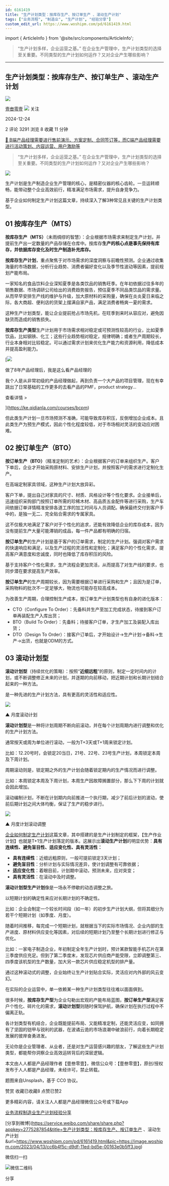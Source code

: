 ```yaml
---
id: 6161419
title: "生产计划类型：按库存生产、按订单生产 、滚动生产计划"
tags: ["业务流程", "制造业", "生产计划", "经验分享"]
custom_edit_url: https://www.woshipm.com/pd/6161419.html
---
```

import { ArticleInfo } from '@site/src/components/ArticleInfo';

<ArticleInfo
    author="壹叁零壹"
    authorLink="https://www.woshipm.com/u/1157709"
    published="2024-12-24"
    views={3291}
    comments={2}
    collects={8}
/>

> “生产计划多样，企业运营之基。” 在企业生产管理中，生产计划类型的选择至关重要。不同类型的生产计划如何运作？又对企业产生哪些影响？

---

## 生产计划类型：按库存生产、按订单生产 、滚动生产计划

[![](https://image.woshipm.com/wp-files/2022/02/yxV9wAixYEZl1plpa76S.jpg!/both/72x72)](https://www.woshipm.com/u/1157709)

[壹叁零壹](https://www.woshipm.com/u/1157709) ![](https://static.woshipm.com/tag/1121_1@2x.png) 关注

2024-12-24

2 评论 3291 浏览 8 收藏 11 分钟

[🔗 B端产品经理需要进行售前演示、方案定制、合同签订等，而C端产品经理需要进行活动策划、内容运营、用户激励等](https://ke.qidianla.com/courses/bcpm)

> “生产计划多样，企业运营之基。” 在企业生产管理中，生产计划类型的选择至关重要。不同类型的生产计划如何运作？又对企业产生哪些影响？

![](https://image.woshipm.com/2023/04/13/cc6b4f5c-d9df-11ed-bd5e-00163e0b5ff3.jpg)

生产计划是生产制造企业生产管理的核心，是精密仪器的核心齿轮。一旦运转顺畅，能带动整个企业高效前行，精准满足市场需求，提升自身竞争力。

基于企业如何制定生产计划这篇文章，持续深入了解3种常见且关键的生产计划类型。

## 01 按库存生产（MTS）

**按库存生产（MTS）**（未雨绸缪的智慧）：企业根据市场需求来制定生产计划，并提前生产出一定数量的产品存储在仓库中。按库存**生产的核心点是事先保持有库存，并依据库存变化及时生产制造补充库存。**

**按库存生产计划**，重点聚焦于对市场需求的深度洞察与前瞻性预测。企业通过收集海量的市场数据，分析行业趋势、消费者偏好变化以及季节性波动等因素，提前规划产能布局。

一家知名的食品饮料企业深知夏季是各类饮品的销售旺季。在年初依据过往多年的销售数据、市场调研公司给出的消费趋势报告，预估夏季不同品类饮品的需求量。从而早早安排生产线的维护与升级，加大原材料的采购量，确保在炎炎夏日来临之际，各大商超、便利店的货架上摆满自家产品，满足消费者畅爽一夏的需求。

这种生产计划类型，能让企业提前抢占市场先机，在旺季到来时从容应对，避免因缺货而造成的销售损失。

**按库存生产类型**生产计划用于市场需求相对稳定或可预测性较高的行业，比如夏季饮品，比如钢铁、化工；这些行业趋势相对稳定，规律明确；或者生产周期较长，行业本身相对比较稳定。可以通过需求计划来优化生产能力和资源利用，降低成本并提高盈利能力。

[![](https://image.woshipm.com/2023/08/02/bf59b8ba-30e4-11ee-88e7-00163e0b5ff3.png)

做了8年产品经理后，我是这么看产品经理的

我个人是从非常初级的产品经理做起，再到负责一个大产品的项目管理，现在有幸跳出了日常基础的工作更多的去看产品的PMF，product strategy...

查看详情 >

](https://ke.qidianla.com/courses/bcpm)

但此类生产计划一旦市场预测不准确，可能导致库存积压，反倒增加企业成本。且此类生产为预生产模式，因此个性化程度较低，对于市场相对灵活的变动应对困难。

## 02 按订单生产（BTO）

**按订单生产（BTO）**（精准定制的艺术）：企业根据客户的订单来组织生产。客户下单后，企业才开始采购原材料、安排生产计划，并按照客户的需求进行定制化生产。

在高端定制家具领域，这种生产计划大放异彩。

客户下单，提出自己对家具的尺寸、材质、风格设计等个性化要求。企业接单后，迅速组织采购部门按照订单所需的珍稀木材、高品质五金配件等进行采购，生产车间依据订单详情精准安排各道工序的加工时间与人员调配。确保最终交付到客户手中的，是独一无二、完全贴合需求的专属家具。

这不仅极大地满足了客户对于个性化的追求，还能有效降低企业的库存成本，因为没有提前生产大量可能滞销的成品，每一件产品都有明确的归宿。

**按订单生产**的生产计划是基于客户的订单需求，制定的生产计划。强调对客户需求的快速响应和满足，以及生产过程的灵活性和定制化；满足客户的个性化需求，提高客户满意度和忠诚度，同时也降低了库存积压的风险。

基于支持客户个性化需求，生产流程会更加灵活，从而提高了对生产线的要求，也同步潜在要求提高生产效率。

**按订单生产**的生产周期较长，因为需要根据订单进行采购和生产；且因为是订单，采购物料的批次不一定足够大，物流也可能存在较高成本。

为改善生产周期，合理控制生产成本，按订单生产计划类型也有自身的进化版本：

*   CTO（Configure To Order）：先备料并生产至加工完成状态，待接到客户订单再装配生产入库出货；
*   BTO（Build To Order）：先备料；待接客户订单，才生产加工及装配入库出货；
*   DTO（Design To Order）：接客户订单后，才开始设计→生产计划→备料→生产→出货，也就是ODM的方式。

## 03 滚动计划型

**滚动计划型**（持续优化的策略）：按照“**近细远粗**”的原则，制定一定时间内的计划，或不断调整修正未来的计划，并逐期的向前移动，把近期计划和长期计划结合起来的一种方法。

是一种先进的生产计划方法，具有更高的灵活性和适应性。

![](https://image.woshipm.com/2024/12/23/3ce8bdda-c144-11ef-9b16-00163e09d72f.png)

▲ 月度滚动计划

**滚动计划型**是一种将计划周期不断向前滚动，并在每个计划周期内进行调整和优化的生产计划方法。

通常按天或周为单位进行滚动，一般为T+3天或T+1周来锁定计划。

比如：12.20号时，会锁定20当日，21号、22号、23号生产计划，本周锁定本周及下周计划。

周期滚动则是，锁定期之外的生产计划会随着锁定期内的生产情况而进行调整。

比如：本周锁定本周及下周计划，本周生产因故障搁置部分，那么下下周的计划就会因此增加。

滚动编制计划，不断在计划期内向前推进一个执行期，减少了前后计划的波动，使前后期计划之间大体均衡，保证了生产的稳步进行。

![](https://image.woshipm.com/2024/12/23/3d7737f4-c144-11ef-9b16-00163e09d72f.png)

▲ 月度计划滚动调整

[企业如何制定生产计划](https://www.woshipm.com/pd/6160051.html)这篇文章，其中搭建的是生产计划制定的框架，【生产作业计划】也就是T+1生产计划落定的版本。这展示出**滚动生产计划**的明显优势：**具有连续性、避免盲目性、适应变化性、具有灵活性：**

*   **具有连续性**：近细远粗原则，一般可提前锁定3天计划；
*   **避免盲目性**：分析计划与实际情况差异，使计划调整有可靠依据；
*   **适应变化性**：着眼目前，计划期中滚动，预测未来，应对突变；
*   **具有灵活性**：在滚动中及时调整。

**滚动计划型生产计划**像是一场永不停歇的动态调整之旅。

以短期计划的确定性来应对长期计划的不确定性。

比如：企业会制定一个较长时间段（如一年）的初步生产计划大纲，但将其细分为若干个短期计划（如季度、月度）。

随着时间推移，每完成一个短期计划，就根据当下的实际市场情况、企业内部的生产进度、原材料供应变化等因素，对后续的短期计划乃至整个长期计划进行修正与优化。

比如：一家电子制造企业，年初制定全年生产计划时，预计某款智能手机芯片在第三季度供应充足。但到了第二季度末，发现芯片供应商产能受限，立即调整第三、四季度该机型的生产数量，加大另一款芯片供应稳定机型的排产量。

通过这种滚动式的调整，企业始终让生产计划贴合实际，灵活应对内外部的风云变幻。

在实际的企业运营中，单一依赖某一种生产计划类型往往难以面面俱到。

很多时候，**按库存生产型**为企业勾勒出宏观的产能布局蓝图，**按订单生产型**满足客户个性化、碎片化的需求，**滚动计划型**则随时保驾护航，确保计划在执行过程中不偏离正轨。

各计划类型有机结合，企业既能提前布局、又能精准定制，还能灵活应变，如同拥有了坚固的铠甲与锐利的武器，在波谲云诡的市场浪潮中破浪前行，向着长期稳定发展的彼岸奋勇进发。

无论你是企业管理者、从业者，还是对生产运营感兴趣的朋友，了解这些生产计划类型，都能帮你洞察企业高效运转背后的深层逻辑。

本文由人人都是产品经理作者【壹叁零壹】，微信公众号：【壹叁零壹】，原创/授权 发布于人人都是产品经理，未经许可，禁止转载。

题图来自Unsplash，基于 CC0 协议。

赞赏 收藏已收藏8 点赞已赞2

更多精彩内容，请关注人人都是产品经理微信公众号或下载App

[业务流程](https://www.woshipm.com/tag/%e4%b8%9a%e5%8a%a1%e6%b5%81%e7%a8%8b)[制造业](https://www.woshipm.com/tag/%e5%88%b6%e9%80%a0%e4%b8%9a)[生产计划](https://www.woshipm.com/tag/%e7%94%9f%e4%ba%a7%e8%ae%a1%e5%88%92)[经验分享](https://www.woshipm.com/tag/%e7%bb%8f%e9%aa%8c%e5%88%86%e4%ba%ab)

[分享到微博](https://service.weibo.com/share/share.php?appkey=2775287854&title=生产计划类型：按库存生产、按订单生产 、滚动生产计划&url=https://www.woshipm.com/pd/6161419.html&pic=https://image.woshipm.com/2023/04/13/cc6b4f5c-d9df-11ed-bd5e-00163e0b5ff3.jpg)

微信扫一扫

![微信二维码](https://api.pwmqr.com/qrcode/create/?url=https://www.woshipm.com/pd/6161419.html)

分享